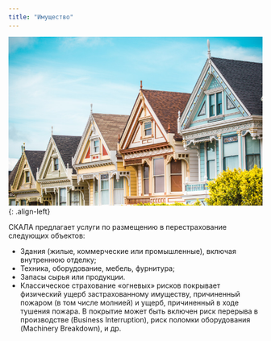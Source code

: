 ```yaml
---
title: "Имущество"
---
```


![image-left](/assets/images/reinsurance/property.jpg){: .align-left}

СКАЛА предлагает услуги по размещению в перестрахование следующих объектов:

- Здания (жилые, коммерческие или промышленные), включая внутреннюю отделку;
- Техника, оборудование, мебель, фурнитура;
- Запасы сырья или продукции.
- Классическое страхование «огневых» рисков покрывает физический ущерб застрахованному имуществу, причиненный пожаром (в том числе молнией) и ущерб, причиненный в ходе тушения пожара. 
В покрытие может быть включен риск перерыва в производстве (Business Interruption), риск поломки оборудования (Machinery Breakdown), и др. 
